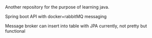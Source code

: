 Another repository for the purpose of learning java.

Spring boot API with docker+rabbitMQ messaging

Message broker can insert into table with JPA currently, not pretty but functional
